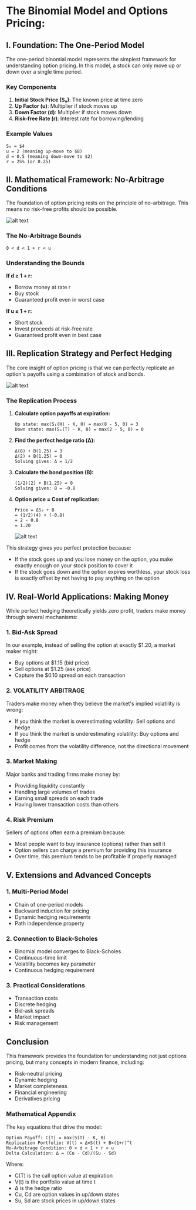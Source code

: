 # The Binomial Model and Options Pricing:

## I. Foundation: The One-Period Model

The one-period binomial model represents the simplest framework for understanding option pricing. In this model, a stock can only move up or down over a single time period.

### Key Components

1. **Initial Stock Price (S₀)**: The known price at time zero
2. **Up Factor (u)**: Multiplier if stock moves up
3. **Down Factor (d)**: Multiplier if stock moves down
4. **Risk-free Rate (r)**: Interest rate for borrowing/lending

### Example Values

```
S₀ = $4
u = 2 (meaning up-move to $8)
d = 0.5 (meaning down-move to $2)
r = 25% (or 0.25)
```

## II. Mathematical Framework: No-Arbitrage Conditions

The foundation of option pricing rests on the principle of no-arbitrage. This means no risk-free profits should be possible.

<img src="Code/Figures/arbitrage.png" alt="alt text">

### The No-Arbitrage Bounds

```
0 < d < 1 + r < u
```

### Understanding the Bounds

**If d ≥ 1 + r:**

- Borrow money at rate r
- Buy stock
- Guaranteed profit even in worst case

**If u ≤ 1 + r:**

- Short stock
- Invest proceeds at risk-free rate
- Guaranteed profit even in best case

## III. Replication Strategy and Perfect Hedging

The core insight of option pricing is that we can perfectly replicate an option's payoffs using a combination of stock and bonds.

<img src="Code/Figures/replication_strategy.png" alt="alt text">

### The Replication Process

1. **Calculate option payoffs at expiration:**

   ```
   Up state: max(S₁(H) - K, 0) = max(8 - 5, 0) = 3
   Down state: max(S₁(T) - K, 0) = max(2 - 5, 0) = 0
   ```

2. **Find the perfect hedge ratio (Δ):**

   ```
   Δ(8) + B(1.25) = 3
   Δ(2) + B(1.25) = 0
   Solving gives: Δ = 1/2
   ```

3. **Calculate the bond position (B):**

   ```
   (1/2)(2) + B(1.25) = 0
   Solving gives: B = -0.8
   ```

4. **Option price = Cost of replication:**

   ```
   Price = ΔS₀ + B
   = (1/2)(4) + (-0.8)
   = 2 - 0.8
   = 1.20
   ```

   <img src="Code/Figures/hedging.png" alt="alt text">

This strategy gives you perfect protection because:

- If the stock goes up and you lose money on the option, you make exactly enough on your stock position to cover it
- If the stock goes down and the option expires worthless, your stock loss is exactly offset by not having to pay anything on the option

## IV. Real-World Applications: Making Money

While perfect hedging theoretically yields zero profit, traders make money through several mechanisms:

### 1. Bid-Ask Spread

In our example, instead of selling the option at exactly $1.20, a market maker might:

- Buy options at $1.15 (bid price)
- Sell options at $1.25 (ask price)
- Capture the $0.10 spread on each transaction

### 2. VOLATILITY ARBITRAGE

Traders make money when they believe the market's implied volatility is wrong:

- If you think the market is overestimating volatility: Sell options and hedge
- If you think the market is underestimating volatility: Buy options and hedge
- Profit comes from the volatility difference, not the directional movement

### 3. Market Making

Major banks and trading firms make money by:

- Providing liquidity constantly
- Handling large volumes of trades
- Earning small spreads on each trade
- Having lower transaction costs than others

### 4. Risk Premium

Sellers of options often earn a premium because:

- Most people want to buy insurance (options) rather than sell it
- Option sellers can charge a premium for providing this insurance
- Over time, this premium tends to be profitable if properly managed

## V. Extensions and Advanced Concepts

### 1. Multi-Period Model

- Chain of one-period models
- Backward induction for pricing
- Dynamic hedging requirements
- Path independence property

### 2. Connection to Black-Scholes

- Binomial model converges to Black-Scholes
- Continuous-time limit
- Volatility becomes key parameter
- Continuous hedging requirement

### 3. Practical Considerations

- Transaction costs
- Discrete hedging
- Bid-ask spreads
- Market impact
- Risk management

## Conclusion

This framework provides the foundation for understanding not just options pricing, but many concepts in modern finance, including:

- Risk-neutral pricing
- Dynamic hedging
- Market completeness
- Financial engineering
- Derivatives pricing

### Mathematical Appendix

The key equations that drive the model:

```
Option Payoff: C(T) = max(S(T) - K, 0)
Replication Portfolio: V(t) = Δ×S(t) + B×(1+r)^t
No-Arbitrage Condition: 0 < d < 1 + r < u
Delta Calculation: Δ = (Cu - Cd)/(Su - Sd)
```

Where:

- C(T) is the call option value at expiration
- V(t) is the portfolio value at time t
- Δ is the hedge ratio
- Cu, Cd are option values in up/down states
- Su, Sd are stock prices in up/down states
